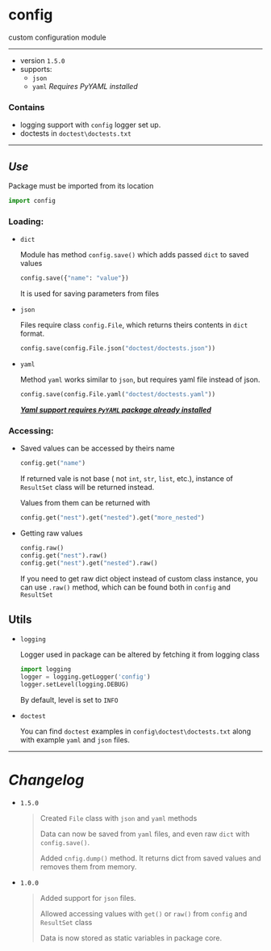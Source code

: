 # config

custom configuration module
___

- version `1.5.0`
- supports:
  - `json`
  - `yaml` _Requires PyYAML installed_

### Contains

- logging support with `config` logger set up.
- doctests in `doctest\doctests.txt`
___
## _Use_

Package must be imported from its location

```python
import config
```

### Loading:
- `dict`

  Module has method `config.save()` which adds passed `dict` to saved values
    ```python
    config.save({"name": "value"})
    ```
  It is used for saving parameters from files


- `json`
    
    Files require class `config.File`, which returns theirs contents in `dict` format.
    ```python
    config.save(config.File.json("doctest/doctests.json"))
    ```

- `yaml`
    
    Method `yaml` works similar to `json`, but requires yaml file instead of json.
    ```python
    config.save(config.File.yaml("doctest/doctests.yaml"))
    ```
  
  _**[Yaml support requires `PyYAML` package already installed](https://pypi.org/project/PyYAML/)**_
  
### Accessing:

- Saved values can be accessed by theirs name
    ```python
    config.get("name")
    ```
    If returned vale is not base ( not `int`, `str`, `list`, etc.), instance of `ResultSet` class will be returned instead.
    
    Values from them can be returned with 
    ```python
    config.get("nest").get("nested").get("more_nested")
    ```
    
- Getting raw values

    ```python
    config.raw()
    config.get("nest").raw()
    config.get("nest").get("nested").raw()
    ```
    If you need to get raw dict object instead of custom class instance, you can use `.raw()` method, 
    which can be found both in `config` and `ResultSet`

## Utils

- `logging`

  Logger used in package can be altered by fetching it from logging class

  ```python
  import logging
  logger = logging.getLogger('config')
  logger.setLevel(logging.DEBUG)
  ```
  By default, level is set to `INFO`

- `doctest`

  You can find `doctest` examples in `config\doctest\doctests.txt` along with example `yaml` and `json` files.

___
# _Changelog_

- `1.5.0`

  > Created `File` class with `json` and `yaml` methods
  > 
  > Data can now be saved from `yaml` files, and even raw `dict` with `config.save()`.
  >
  > Added `cnfig.dump()` method. It returns dict from saved values and removes them from memory.

- `1.0.0`

  > Added support for `json` files. 
  > 
  > Allowed accessing values with `get()` or `raw()` from `config` and `ResultSet` class
  > 
  > Data is now stored as static variables in package core.